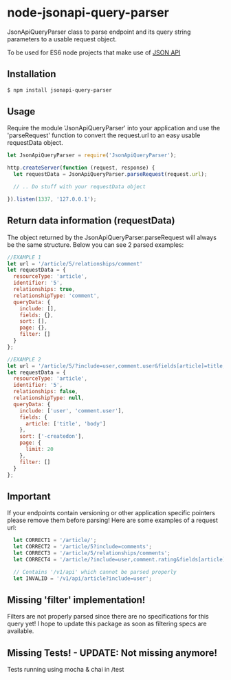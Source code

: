 # node-jsonapi-query-parser

JsonApiQueryParser class to parse endpoint and its query string parameters to a usable request object.

To be used for ES6 node projects that make use of [JSON API](http://jsonapi.org/)


## Installation

```sh
$ npm install jsonapi-query-parser
```

## Usage

Require the module 'JsonApiQueryParser' into your application and use the 'parseRequest' function to convert the request.url to an easy
usable requestData object.

```js
let JsonApiQueryParser = require('JsonApiQueryParser');

http.createServer(function (request, response) {
  let requestData = JsonApiQueryParser.parseRequest(request.url);

  // .. Do stuff with your requestData object

}).listen(1337, '127.0.0.1');
```

## Return data information (requestData)

The object returned by the JsonApiQueryParser.parseRequest will always be the same structure.
Below you can see 2 parsed examples:

```js
//EXAMPLE 1
let url = '/article/5/relationships/comment'
let requestData = {
  resourceType: 'article',
  identifier: '5',
  relationships: true,
  relationshipType: 'comment',
  queryData: {
    include: [],
    fields: {},
    sort: [],
    page: {},
    filter: []
  }
};

//EXAMPLE 2
let url = '/article/5/?include=user,comment.user&fields[article]=title,body&page[limit]=20&sort=-createdon'
let requestData = {
  resourceType: 'article',
  identifier: '5',
  relationships: false,
  relationshipType: null,
  queryData: {
    include: ['user', 'comment.user'],
    fields: {
      article: ['title', 'body']
    },
    sort: ['-createdon'],
    page: {
      limit: 20
    },
    filter: []
  }
};
```


## Important

If your endpoints contain versioning or other application specific pointers please remove them before parsing!
Here are some examples of a request url:

```js
  let CORRECT1 = '/article/';
  let CORRECT2 = '/article/5?include=comments';
  let CORRECT3 = '/article/5/relationships/comments';
  let CORRECT4 = '/article/?include=user,comment.rating&fields[article]=title,body&fields[user]=name';

  // Contains '/v1/api' which cannot be parsed properly
  let INVALID = '/v1/api/article?include=user';
```

## Missing 'filter' implementation!

Filters are not properly parsed since there are no specifications for this query yet! I hope to update this package
as soon as filtering specs are available.


## Missing Tests! - UPDATE: Not missing anymore!

Tests running using mocha & chai in /test


